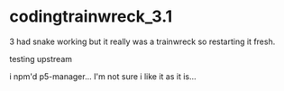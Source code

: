 # codingtrainwreck_3.1
3 had snake working but it really was a trainwreck so restarting it fresh. 

testing upstream

i npm'd p5-manager... I'm not sure i like it as it is... 